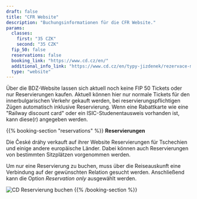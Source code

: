 ```yaml
---
draft: false
title: "CFR Website"
description: "Buchungsinformationen für die CFR Website."
params:
  classes:
    first: "35 CZK"
    second: "35 CZK"
  fip_50: false
  reservations: false
  booking_link: "https://www.cd.cz/en/"
  additional_info_link: "https://www.cd.cz/en/typy-jizdenek/rezervace-mista/-28327/"
  type: "website"
---
```


Über die BDZ-Website lassen sich aktuell noch keine FIP 50 Tickets oder nur Reservierungen kaufen. Aktuell können hier nur normale Tickets für den innerbulgarischen Verkehr gekauft werden, bei reservierungspflichtigen Zügen automatisch inklusive Reservierung. Wenn eine Rabattkarte wie eine "Railway discount card" oder ein ISIC-Studenentausweis vorhanden ist, kann diese(r) angegeben werden.

{{% booking-section "reservations" %}}
**Reservierungen**

Die České dráhy verkauft auf ihrer Website Reservierungen für Tschechien und einige andere europäische Länder. Dabei können auch Reservierungen von bestimmten Sitzplätzen vorgenommen werden.

Um nur eine Reservierung zu buchen, muss über die Reiseauskunft eine Verbindung auf der gewünschten Relation gesucht werden. Anschließend kann die Option _Reservation only_ ausgewählt werden.

![CD Reservierung buchen](cd_reservation.webp)
{{% /booking-section %}}
